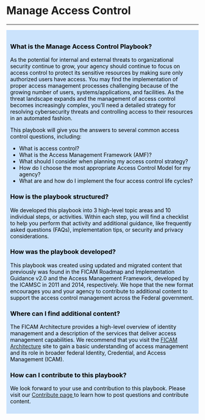<script src="https://use.fontawesome.com/e20c671b68.js"></script>

# Manage Access Control
----------------------------------------------------------------
<div style="background-color: #cbe3fc;color: black;margin: 0px;padding: 10px">
<h3><span>What is the Manage Access Control Playbook?</span></h3>

<p><span>As the potential for internal and external threats to organizational security continue to grow, your agency should continue to focus on access control to protect its sensitive resources by making sure only authorized users have access.  You may find the implementation of proper access management processes challenging because of the growing number of users, systems/applications, and facilities. As the threat landscape expands and the management of access control becomes increasingly complex, you’ll need a detailed strategy for resolving cybersecurity threats and controlling access to their resources in an automated fashion.</span></p>

<p><span>This playbook will give you the answers to several common access control questions, including:</span></p>
	<ul>
	<li><span>What is access control?</span></li>
	<li><span>What is the Access Management Framework (AMF)? </span></li>
	<li><span>What should I consider when planning my access control strategy?</span></li>
	<li><span>How do I choose the most appropriate Access Control Model for my agency?</span></li>
	<li><span>What are and how do I implement the four access control life cycles?</span></li>
	</ul>

<h3><span>How is the playbook structured?</span></h3>

<p><span>We developed this playbook into 3 high-level topic areas and 10 individual steps, or activities. Within each step, you will find a checklist to help you perform that activity and additional guidance, like frequently asked questions (FAQs), implementation tips, or security and privacy considerations.</span></p>


<h3><span>How was the playbook developed?</span></h3>

<p><span>This playbook was created using updated and migrated content that previously was found in the FICAM Roadmap and Implementation Guidance v2.0 and the Access Management Framework, developed by the ICAMSC in 2011 and 2014, respectively. We hope that the new format encourages you and your agency to contribute to additional content to support the access control management across the Federal government.</span></p>


<h3><span>Where can I find additional content?</span></h3>

<p><span>The FICAM Architecture provides a high-level overview of identity management and a description of the services that deliver access management capabilities. We recommend that you visit the <a href="http://gsa.github.io/ficam-arch/" target="_blank"> FICAM Architecture</a> site to gain a basic understanding of access management and its role in broader federal Identity, Credential, and Access Management (ICAM).</span></p>


<h3><span>How can I contribute to this playbook?</span></h3>

<p><span>We look forward to your use and contribution to this playbook. Please visit our  <a href="http://bnbuckler.github.io/ficam-identity/contribute/" target =" _blank"> Contribute page </a> to learn how to post questions and contribute content.</span></p>

</div>

